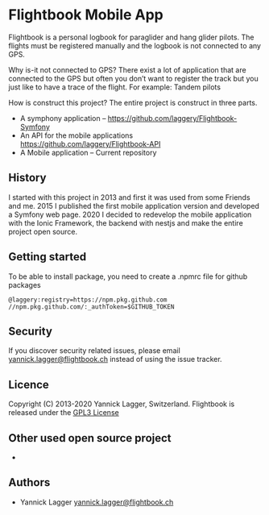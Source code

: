 # Flightbook Mobile App
Flightbook is a personal logbook for paraglider and hang glider pilots. The flights must be registered manually and the logbook is not connected to any GPS.

Why is-it not connected to GPS?
There exist a lot of application that are connected to the GPS but often you don’t want to register the track but you just like to have a trace of the flight. For example: Tandem pilots

How is construct this project?
The entire project is construct in three parts.
- A symphony application – https://github.com/laggery/Flightbook-Symfony 
- An API for the mobile applications https://github.com/laggery/Flightbook-API
- A Mobile application – Current repository

## History
I started with this project in 2013 and first it was used from some Friends and me. 2015 I published the first mobile application version and developed a Symfony web page. 2020 I decided to redevelop the mobile application with the Ionic Framework, the backend with nestjs and make the entire project open source.

## Getting started
To be able to install package, you need to create a .npmrc file for github packages
```
@laggery:registry=https://npm.pkg.github.com
//npm.pkg.github.com/:_authToken=$GITHUB_TOKEN
```

## Security
If you discover security related issues, please email yannick.lagger@flightbook.ch instead of using the issue tracker.

## Licence
Copyright (C) 2013-2020 Yannick Lagger, Switzerland.
Flightbook is released under the [GPL3 License](https://opensource.org/licenses/GPL-3.0)

## Other used open source project
- 

## Authors
- Yannick Lagger yannick.lagger@flightbook.ch